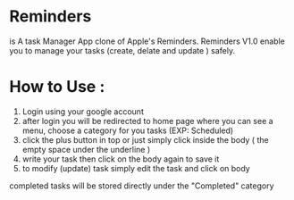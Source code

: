 # Reminders
is A task Manager App clone of Apple's Reminders.
Reminders V1.0 enable you to manage your tasks (create, delate and update ) safely.

# How to Use :
1. Login using your google account 
2. after login you will be redirected to home page where you can see a menu, choose a category for you tasks (EXP: Scheduled)
3. click the plus button in top or just simply click inside the body ( the empty space under the underline )
4. write your task then click on the body again to save it
5. to modify (update) task simply edit the task and click on body

completed tasks will be stored directly under the "Completed" category

